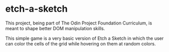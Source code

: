 # etch-a-sketch

This project, being part of The Odin Project Foundation Curriculum, is meant to shape better DOM manipulation skills.

This simple game is a very basic version of Etch a Sketch in which the user can color the cells of the grid while hovering on them at random colors.